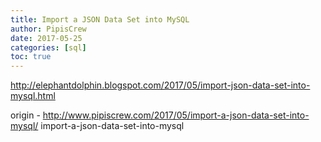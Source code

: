 ```yaml
---
title: Import a JSON Data Set into MySQL
author: PipisCrew
date: 2017-05-25
categories: [sql]
toc: true
---
```


http://elephantdolphin.blogspot.com/2017/05/import-json-data-set-into-mysql.html

origin - http://www.pipiscrew.com/2017/05/import-a-json-data-set-into-mysql/ import-a-json-data-set-into-mysql